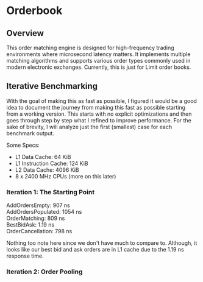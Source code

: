 # Orderbook

## Overview

This order matching engine is designed for high-frequency trading environments where microsecond latency matters. It implements multiple matching algorithms and supports various order types commonly used in modern electronic exchanges. Currently, this is just for Limit order books.

## Iterative Benchmarking

With the goal of making this as fast as possible, I figured it would be a good idea to document the journey from making this fast as possible starting from a working version. This starts with no explicit optimizations and then goes through step by step what I refined to improve performance. For the sake of brevity, I will analyze just the first (smallest) case for each benchmark output.

Some Specs:

- L1 Data Cache: 64 KiB
- L1 Instruction Cache: 124 KiB
- L2 Data Cache: 4096 KiB
- 8 x 2400 MHz CPUs (more on this later)

### Iteration 1: The Starting Point

AddOrdersEmpty: 907 ns  
AddOrdersPopulated: 1054 ns  
OrderMatching: 809 ns  
BestBidAsk: 1.19 ns  
OrderCancellation: 798 ns

Nothing too note here since we don't have much to compare to. Although, it looks like our best bid and ask orders are in L1 cache due to the 1.19 ns response time.

### Iteration 2: Order Pooling
